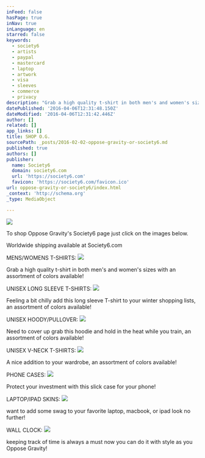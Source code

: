 ```yaml
---
inFeed: false
hasPage: true
inNav: true
inLanguage: en
starred: false
keywords:
  - society6
  - artists
  - paypal
  - mastercard
  - laptop
  - artwork
  - visa
  - sleeves
  - commerce
  - privacy
description: "Grab a high quality t-shirt in both men's and women's sizes with an assortment of colors available!"
datePublished: '2016-04-06T12:31:48.150Z'
dateModified: '2016-04-06T12:31:42.446Z'
author: []
related: []
app_links: []
title: SHOP O.G.
sourcePath: _posts/2016-02-02-oppose-gravity-or-society6.md
published: true
authors: []
publisher:
  name: Society6
  domain: society6.com
  url: 'https://society6.com'
  favicon: 'https://society6.com/favicon.ico'
url: oppose-gravity-or-society6/index.html
_context: 'http://schema.org'
_type: MediaObject

---
```

![](https://s3-us-west-2.amazonaws.com/the-grid-img/p/e3b73af77cadc56a8af7f658dde24599176dd188.jpg)

To shop Oppose Gravity's Society6 page just click on the images below.

Worldwide shipping available at Society6.com

MENS/WOMENS T-SHIRTS:
![](https://s3-us-west-2.amazonaws.com/the-grid-img/p/d3d818f5693634b52c183ac5c6f42969b1436ea5.jpg)

Grab a high quality t-shirt in both men's and women's sizes with an assortment of colors available!

UNISEX LONG SLEEVE T-SHIRTS:
![](https://the-grid-user-content.s3-us-west-2.amazonaws.com/7969b41d-495f-42de-992e-6100f7ddb9c5.jpg)

Feeling a bit chilly add this long sleeve T-shirt to your winter shopping lists, an assortment of colors available!

UNISEX HOODY/PULLOVER:
![](https://s3-us-west-2.amazonaws.com/the-grid-img/p/f5bfa9fd6a5f69370cafe1c6efd5b0c83a41e4c6.jpg)

Need to cover up grab this hoodie and hold in the heat while you train, an assortment of colors available!

UNISEX V-NECK T-SHIRTS:
![](https://the-grid-user-content.s3-us-west-2.amazonaws.com/d4e942db-e9d9-4a99-978e-14a608f474b5.jpg)

A nice addition to your wardrobe, an assortment of colors available!

PHONE CASES:
![](https://the-grid-user-content.s3-us-west-2.amazonaws.com/e464b949-4438-47a3-8a09-1ee402e6e093.jpg)

Protect your investment with this slick case for your phone!

LAPTOP/IPAD SKINS:
![](https://the-grid-user-content.s3-us-west-2.amazonaws.com/07463866-07ff-4749-b6ef-583ad320a87d.jpg)

want to add some swag to your favorite laptop, macbook, or ipad look no further!

WALL CLOCK:
![](https://the-grid-user-content.s3-us-west-2.amazonaws.com/a86a3be4-faa1-4fcd-a0bf-ca6076aa2c73.jpg)

keeping track of time is always a must now you can do it with style as you Oppose Gravity!